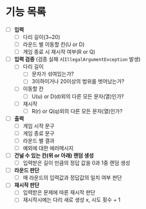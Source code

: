 # 기능 목록

-[ ] **입력**
    - [ ] 다리 길이(3~20)
    - [ ] 라운드 별 이동할 칸(U or D)
    - [ ] 게임 종료 시 재시작 여부(R or Q)
-[ ] **입력 검증** (검증 실패 시`IllegalArgumentException` 발생)
    - [ ] 다리 길이
        - [ ] 문자가 섞여있는가?
        - [ ] 3이하이거나 20이상의 범위를 벗어났는가?
    - [ ] 이동할 칸
        - [ ] U(u) or D(d)외의 다른 모든 문자(열)인가?
    - [ ] 재시작
        - [ ] R(r) or Q(q)외의 다른 모든 문자(열)인가?
-[ ] **출력**
    - [ ] 게임 시작 문구
    - [ ] 게임 종료 문구
    - [ ] 라운드 별 결과
    - [ ] 예외에 대한 에러메시지
- [ ] **건널 수 있는 칸(위 or 아래) 랜덤 생성**
    - [ ] 입력받은 길이 만큼의 정답 값을 0과 1중 랜덤 생성
- [ ] **라운드 판단**
    - [ ] 매 라운드의 입력값과 정답값의 일치 여부 판단
- [ ] **재시작 판단**
    - [ ] 입력받은 문제에 따른 재시작 판단
    - [ ] 재시작시에는 다리 새로 생성 x, 시도 횟수 + 1

